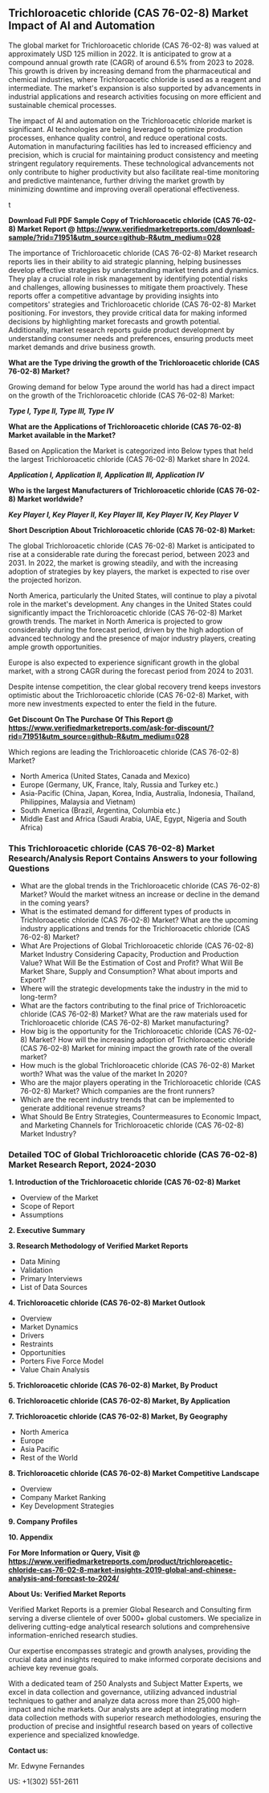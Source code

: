 <h2>Trichloroacetic chloride (CAS 76-02-8) Market Impact of AI and Automation</h2><p>The global market for Trichloroacetic chloride (CAS 76-02-8) was valued at approximately USD 125 million in 2022. It is anticipated to grow at a compound annual growth rate (CAGR) of around 6.5% from 2023 to 2028. This growth is driven by increasing demand from the pharmaceutical and chemical industries, where Trichloroacetic chloride is used as a reagent and intermediate. The market's expansion is also supported by advancements in industrial applications and research activities focusing on more efficient and sustainable chemical processes.</p><p>The impact of AI and automation on the Trichloroacetic chloride market is significant. AI technologies are being leveraged to optimize production processes, enhance quality control, and reduce operational costs. Automation in manufacturing facilities has led to increased efficiency and precision, which is crucial for maintaining product consistency and meeting stringent regulatory requirements. These technological advancements not only contribute to higher productivity but also facilitate real-time monitoring and predictive maintenance, further driving the market growth by minimizing downtime and improving overall operational effectiveness.</p>t</p><p id="" class=""><strong>Download Full PDF Sample Copy of Trichloroacetic chloride (CAS 76-02-8) Market Report @ <a href="https://www.verifiedmarketreports.com/download-sample/?rid=71951&utm_source=github-R&utm_medium=028" target="_blank">https://www.verifiedmarketreports.com/download-sample/?rid=71951&utm_source=github-R&utm_medium=028</a></strong></p><p>The importance of&nbsp;Trichloroacetic chloride (CAS 76-02-8) Market research reports lies in their ability to aid strategic planning, helping businesses develop effective strategies by understanding market trends and dynamics. They play a crucial role in risk management by identifying potential risks and challenges, allowing businesses to mitigate them proactively. These reports offer a competitive advantage by providing insights into competitors' strategies and Trichloroacetic chloride (CAS 76-02-8) Market positioning. For investors, they provide critical data for making informed decisions by highlighting market forecasts and growth potential. Additionally, market research reports guide product development by understanding consumer needs and preferences, ensuring products meet market demands and drive business growth.</p><p><strong>What are the&nbsp;Type driving the growth of the Trichloroacetic chloride (CAS 76-02-8) Market?</strong></p><p id="" class="">Growing demand for below Type around the world has had a direct impact on the growth of the Trichloroacetic chloride (CAS 76-02-8) Market:</p><em><strong>Type I, Type II, Type III, Type IV</strong></em></p><strong>What are the&nbsp;Applications&nbsp;of Trichloroacetic chloride (CAS 76-02-8) Market available in the Market?</strong></p><p id="" class="">Based on Application the Market is categorized into Below types that held the largest Trichloroacetic chloride (CAS 76-02-8) Market share In 2024.</p><em><strong>Application I, Application II, Application III, Application IV</strong></em></p><strong>Who is the largest Manufacturers of Trichloroacetic chloride (CAS 76-02-8) Market worldwide?</strong></p><p><em><strong>Key Player I, Key Player II, Key Player III, Key Player IV, Key Player V</strong></em></p><p id="" class=""><strong>Short Description About Trichloroacetic chloride (CAS 76-02-8) Market:</strong></p><p>The global Trichloroacetic chloride (CAS 76-02-8) Market is anticipated to rise at a considerable rate during the forecast period, between 2023 and 2031. In 2022, the market is growing steadily, and with the increasing adoption of strategies by key players, the market is expected to rise over the projected horizon.</p><p>North America, particularly the United States, will continue to play a pivotal role in the market's development. Any changes in the United States could significantly impact the Trichloroacetic chloride (CAS 76-02-8) Market growth trends. The market in North America is projected to grow considerably during the forecast period, driven by the high adoption of advanced technology and the presence of major industry players, creating ample growth opportunities.</p><p>Europe is also expected to experience significant growth in the global market, with a strong CAGR during the forecast period from 2024 to 2031.</p><p>Despite intense competition, the clear global recovery trend keeps investors optimistic about the Trichloroacetic chloride (CAS 76-02-8) Market, with more new investments expected to enter the field in the future.</p><p id="" class=""><strong>Get Discount On The Purchase Of This Report @ <a href="https://www.verifiedmarketreports.com/ask-for-discount/?rid=71951&utm_source=github-R&utm_medium=028" target="_blank">https://www.verifiedmarketreports.com/ask-for-discount/?rid=71951&utm_source=github-R&utm_medium=028</a></strong></p>Which regions are leading the Trichloroacetic chloride (CAS 76-02-8) Market?</p><ul><li>North America (United States, Canada and Mexico)</li><li>Europe (Germany, UK, France, Italy, Russia and Turkey etc.)</li><li>Asia-Pacific (China, Japan, Korea, India, Australia, Indonesia, Thailand, Philippines, Malaysia and Vietnam)</li><li>South America (Brazil, Argentina, Columbia etc.)</li><li>Middle East and Africa (Saudi Arabia, UAE, Egypt, Nigeria and South Africa)</li></ul><h3 id="" class="">This Trichloroacetic chloride (CAS 76-02-8) Market Research/Analysis Report Contains Answers to your following Questions</h3><ul><li>What are the global trends in the Trichloroacetic chloride (CAS 76-02-8) Market? Would the market witness an increase or decline in the demand in the coming years?</li><li>What is the estimated demand for different types of products in Trichloroacetic chloride (CAS 76-02-8) Market? What are the upcoming industry applications and trends for the Trichloroacetic chloride (CAS 76-02-8) Market?</li><li>What Are Projections of Global Trichloroacetic chloride (CAS 76-02-8) Market Industry Considering Capacity, Production and Production Value? What Will Be the Estimation of Cost and Profit? What Will Be Market Share, Supply and Consumption? What about imports and Export?</li><li>Where will the strategic developments take the industry in the mid to long-term?</li><li>What are the factors contributing to the final price of Trichloroacetic chloride (CAS 76-02-8) Market? What are the raw materials used for Trichloroacetic chloride (CAS 76-02-8) Market manufacturing?</li><li>How big is the opportunity for the Trichloroacetic chloride (CAS 76-02-8) Market? How will the increasing adoption of Trichloroacetic chloride (CAS 76-02-8) Market for mining impact the growth rate of the overall market?</li><li>How much is the global Trichloroacetic chloride (CAS 76-02-8) Market worth? What was the value of the market In 2020?</li><li>Who are the major players operating in the Trichloroacetic chloride (CAS 76-02-8) Market? Which companies are the front runners?</li><li>Which are the recent industry trends that can be implemented to generate additional revenue streams?</li><li>What Should Be Entry Strategies, Countermeasures to Economic Impact, and Marketing Channels for Trichloroacetic chloride (CAS 76-02-8) Market Industry?</li></ul><h3 id="" class="">Detailed TOC of Global Trichloroacetic chloride (CAS 76-02-8) Market Research Report, 2024-2030</h3><p id="" class=""><strong>1. Introduction of the Trichloroacetic chloride (CAS 76-02-8) Market</strong></p><ul><li>Overview of the Market</li><li>Scope of Report</li><li>Assumptions</li></ul><p id="" class=""><strong>2. Executive Summary</strong></p><p id="" class=""><strong>3. Research Methodology of Verified Market Reports</strong></p><ul><li>Data Mining</li><li>Validation</li><li>Primary Interviews</li><li>List of Data Sources</li></ul><p id="" class=""><strong>4. Trichloroacetic chloride (CAS 76-02-8) Market Outlook</strong></p><ul><li>Overview</li><li>Market Dynamics</li><li>Drivers</li><li>Restraints</li><li>Opportunities</li><li>Porters Five Force Model</li><li>Value Chain Analysis</li></ul><p id="" class=""><strong>5. Trichloroacetic chloride (CAS 76-02-8) Market, By Product</strong></p><p id="" class=""><strong>6. Trichloroacetic chloride (CAS 76-02-8) Market, By Application</strong></p><p id="" class=""><strong>7. Trichloroacetic chloride (CAS 76-02-8) Market, By Geography</strong></p><ul><li>North America</li><li>Europe</li><li>Asia Pacific</li><li>Rest of the World</li></ul><p id="" class=""><strong>8. Trichloroacetic chloride (CAS 76-02-8) Market Competitive Landscape</strong></p><ul><li>Overview</li><li>Company Market Ranking</li><li>Key Development Strategies</li></ul><p id="" class=""><strong>9. Company Profiles</strong></p><p id="" class=""><strong>10. Appendix</strong></p><p id="" class=""><strong>For More Information or Query, Visit @ <a href="https://www.verifiedmarketreports.com/product/trichloroacetic-chloride-cas-76-02-8-market-insights-2019-global-and-chinese-analysis-and-forecast-to-2024/" target="_blank">https://www.verifiedmarketreports.com/product/trichloroacetic-chloride-cas-76-02-8-market-insights-2019-global-and-chinese-analysis-and-forecast-to-2024/</a></strong></p><p id="" class=""><strong>About Us: Verified Market Reports</strong></p><p id="" class="">Verified Market Reports is a premier Global Research and Consulting firm serving a diverse clientele of over 5000+ global customers. We specialize in delivering cutting-edge analytical research solutions and comprehensive information-enriched research studies.</p><p id="" class="">Our expertise encompasses strategic and growth analyses, providing the crucial data and insights required to make informed corporate decisions and achieve key revenue goals.</p><p id="" class="">With a dedicated team of 250 Analysts and Subject Matter Experts, we excel in data collection and governance, utilizing advanced industrial techniques to gather and analyze data across more than 25,000 high-impact and niche markets. Our analysts are adept at integrating modern data collection methods with superior research methodologies, ensuring the production of precise and insightful research based on years of collective experience and specialized knowledge.</p><p id="" class=""><strong>Contact us:</strong></p><p id="" class="">Mr. Edwyne Fernandes</p><p id="" class="">US: +1(302) 551-2611</p>